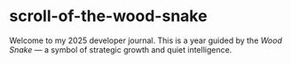 # scroll-of-the-wood-snake
Welcome to my 2025 developer journal. This is a year guided by the *Wood Snake* — a symbol of strategic growth and quiet intelligence.
